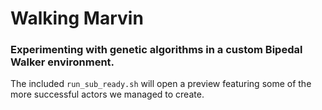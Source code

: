# Walking Marvin

### Experimenting with genetic algorithms in a custom Bipedal Walker environment.

The included `run_sub_ready.sh` will open a preview featuring some of the more successful actors we managed to create.
